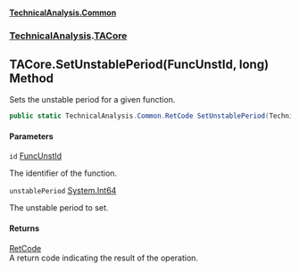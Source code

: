 #### [TechnicalAnalysis.Common](Atypical.TechnicalAnalysis.Common.md 'Atypical.TechnicalAnalysis.Common')
### [TechnicalAnalysis](Atypical.TechnicalAnalysis.Common.md#TechnicalAnalysis 'TechnicalAnalysis').[TACore](TACore.md 'TechnicalAnalysis.TACore')

## TACore.SetUnstablePeriod(FuncUnstId, long) Method

Sets the unstable period for a given function.

```csharp
public static TechnicalAnalysis.Common.RetCode SetUnstablePeriod(TechnicalAnalysis.Common.FuncUnstId id, long unstablePeriod);
```
#### Parameters

<a name='TechnicalAnalysis.TACore.SetUnstablePeriod(TechnicalAnalysis.Common.FuncUnstId,long).id'></a>

`id` [FuncUnstId](FuncUnstId.md 'TechnicalAnalysis.Common.FuncUnstId')

The identifier of the function.

<a name='TechnicalAnalysis.TACore.SetUnstablePeriod(TechnicalAnalysis.Common.FuncUnstId,long).unstablePeriod'></a>

`unstablePeriod` [System.Int64](https://docs.microsoft.com/en-us/dotnet/api/System.Int64 'System.Int64')

The unstable period to set.

#### Returns
[RetCode](RetCode.md 'TechnicalAnalysis.Common.RetCode')  
A return code indicating the result of the operation.